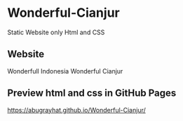 # Wonderful-Cianjur

Static Website only Html and CSS

## Website

Wonderfull Indonesia Wonderful Cianjur

## Preview html and css in GitHub Pages

<a href="https://nuryadincjr.github.io/Wonderful-Cianjur/" target="_blank">https://abugrayhat.github.io/Wonderful-Cianjur/</a>
